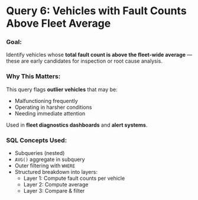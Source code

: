 
# Query 6: Vehicles with Fault Counts Above Fleet Average

### Goal:
Identify vehicles whose **total fault count is above the fleet-wide average** — these are early candidates for inspection or root cause analysis.

### Why This Matters:
This query flags **outlier vehicles** that may be:
- Malfunctioning frequently
- Operating in harsher conditions
- Needing immediate attention

Used in **fleet diagnostics dashboards** and **alert systems**.

### SQL Concepts Used:
- Subqueries (nested)
- `AVG()` aggregate in subquery
- Outer filtering with `WHERE`
- Structured breakdown into layers:
  - Layer 1: Compute fault counts per vehicle
  - Layer 2: Compute average
  - Layer 3: Compare & filter
